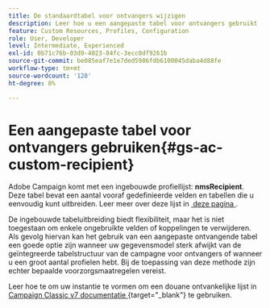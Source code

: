 ```yaml
---
title: De standaardtabel voor ontvangers wijzigen
description: Leer hoe u een aangepaste tabel voor ontvangers gebruikt
feature: Custom Resources, Profiles, Configuration
role: User, Developer
level: Intermediate, Experienced
exl-id: 0b71c76b-03d9-4023-84fc-3ecc0df9261b
source-git-commit: be085eaf7e1e7ded5986fdb6100045daba4d88fe
workflow-type: tm+mt
source-wordcount: '128'
ht-degree: 0%

---
```


# Een aangepaste tabel voor ontvangers gebruiken{#gs-ac-custom-recipient}

Adobe Campaign komt met een ingebouwde profiellijst: **nmsRecipient**. Deze tabel bevat een aantal vooraf gedefinieerde velden en tabellen die u eenvoudig kunt uitbreiden. Leer meer over deze lijst in [&#x200B; deze pagina &#x200B;](datamodel.md#ootb-profiles).

De ingebouwde tabeluitbreiding biedt flexibiliteit, maar het is niet toegestaan om enkele ongebruikte velden of koppelingen te verwijderen. Als gevolg hiervan kan het gebruik van een aangepaste ontvangende tabel een goede optie zijn wanneer uw gegevensmodel sterk afwijkt van de geïntegreerde tabelstructuur van de campagne voor ontvangers of wanneer u een groot aantal profielen hebt.  Bij de toepassing van deze methode zijn echter bepaalde voorzorgsmaatregelen vereist.

Leer hoe te om uw instantie te vormen om een douane ontvankelijke lijst in [&#x200B; Campaign Classic v7 documentatie &#x200B;](https://experienceleague.adobe.com/docs/campaign-classic/using/configuring-campaign-classic/use-a-custom-recipient-table/about-custom-recipient-table.html?lang=nl-NL){target="_blank"} te gebruiken.
